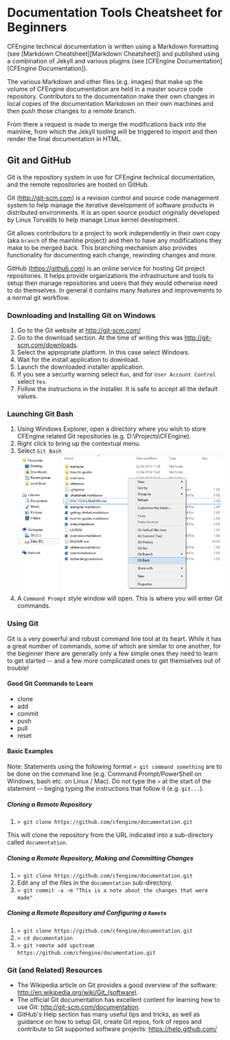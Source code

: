 # Documentation Tools Cheatsheet for Beginners

CFEngine technical documentation is written using a Markdown formatting (see [Markdown Cheatsheet][Markdown Cheatsheet]) and published using a combination of Jekyll and various plugins (see [CFEngine Documentation][CFEngine Documentation]).

The various Markdown and other files (e.g. images) that make up the volume of CFEngine documentation are held in a master source code repository. Contributors to the documentation make their own changes in local copies of the documentation Markdown on their own machines and then push those changes to a remote branch. 

From there a request is made to merge the modifications back into the mainline, from which the Jekyll tooling will be triggered to import and then render the final documentation in HTML.

## Git and GitHub ##

Git is the repository system in use for CFEngine technical documentation, and the remote repositories are hosted on GitHub.

Git (http://git-scm.com) is a revision control and source code management system to help manage the iterative development of software products in distributed environments. It is an open source product originally developed by Linus Torvalds to help manage Linux kernel development.

Git allows contributors to a project to work independently in their own copy (aka `branch` of the mainline project) and then to have any modifications they make to be merged back. This branching mechanism also provides functionality for documenting each change, rewinding changes and more.

GitHub (https://github.com) is an online service for hosting Git project repositories. It helps provide organizations the infrastructure and tools to setup then manage repositories and users that they would otherwise need to do themselves. In general it contains many features and improvements to a normal git workflow.

### Downloading and Installing Git on Windows ###

1. Go to the Git website at http://git-scm.com/
2. Go to the download section. At the time of writing this was http://git-scm.com/downloads.
3. Select the appropriate platform. In this case select Windows.
4. Wait for the install application to download.
5. Launch the downloaded installer application.
6. If you see a security warning select `Run`, and for `User Account Control` select `Yes`.
7. Follow the instructions in the installer. It is safe to accept all the default values.

### Launching Git Bash ###

1. Using Windows Explorer, open a directory where you wish to store CFEngine related Git repositories (e.g. D:\Projects\CFEngine).
2. Right click to bring up the contextual menu.
3. Select `Git Bash`
![Contextual Menu With Git Bash](Doctools-ReadMe-Git-Bash.png)
4. A `Command Prompt` style window will open. This is where you will enter Git commands.

### Using Git ###

Git is a very powerful and robust command line tool at its heart. While it has a great number of commands, some of which are similar to one another, for the beginner there are generally only a few simple ones they need to learn to get started -- and a few more complicated ones to get themselves out of trouble!

#### Good Git Commands to Learn ####

* clone
* add
* commit
* push
* pull
* reset

#### Basic Examples ####

Note: Statements using the following format `> git command something` are to be done on the command line (e.g. Command Prompt/PowerShell on Windows, bash etc. on Linux / Mac). Do not type the `>` at the start of the statement -- beging typing the instructions that follow it (e.g. `git...`).

##### Cloning a Remote Repository #####

1. `> git clone https://github.com/cfengine/documentation.git`

This will clone the repository from the URL indicated into a sub-directory called `documentation`.

##### Cloning a Remote Repository, Making and Committing Changes #####

1. `> git clone https://github.com/cfengine/documentation.git`
2. Edit any of the files in the `documentation` sub-directory.
3. `> git commit -a -m "This is a note about the changes that were made"`

##### Cloning a Remote Repository and Configuring a `Remote` #####

1. `> git clone https://github.com/cfengine/documentation.git`
2. `> cd documentation`
3. `> git remote add upstream https://github.com/cfengine/documentation.git`


### Git (and Related) Resources ###

* The Wikipedia article on Git provides a good overview of the software: http://en.wikipedia.org/wiki/Git_(software).
* The official Git documentation has excellent content for learning how to use Git: http://git-scm.com/documentation.
* GitHub's Help section has many useful tips and tricks, as well as guidance on how to setup Git, create Git repos, fork of repos and contribute to Git supported software projects: https://help.github.com/

